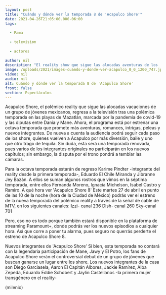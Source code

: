 ```yaml
---
layout: post
title: "Cuándo y dónde ver la temporada 8 de 'Acapulco Shore'"
date: 2021-04-26T21:05:00.000-06:00
tags:
  
  - Fama
  
  - television
  
  - actores
  
author: nil
description: "El reality show que sigue las alocadas aventuras de los 'shore' está de vuelta con una nueva temporada que promete más romances, fiesta y aventuras. "
image: /uploads/2021/images-cuando-y-donde-ver-acapulco_0_0_1200_747.jpg
video: nil
audio: nil
alt: Cuándo y dónde ver la temporada 8 de 'Acapulco Shore'
front: false
section: Espectáculos
---
```


Acapulco Shore, el polémico reality que sigue las alocadas vacaciones de un grupo de jóvenes mexicanos, regresa a la televisión tras una polémica temporada en las playas de Mazatlán, marcada por la pandemia de covid-19 y las diputas entre Dania y Mane. Ahora, el programa está por estrenar una octava temporada que promete más aventuras, romances, intrigas, peleas y nuevos integrantes. De nueva a cuenta la audiencia podrá seguir cada paso de los shore, quienes vuelven a Acapulco por más diversión, baile y uno que otro trago de tequila. Sin duda, esta será una temporada renovada, pues varios de los integrantes originales no participarán en los nuevos capítulos; sin embargo, la disputa por el trono pondrá a temblar las cámaras. 

Para la octava temporada estarán de regreso Karime Pindter -integrante del reality desde la primera temporada-, Eduardo El Chile Miranda y Jibranne Jey Bazán. A ellos se suman algunos rostros que vimos en la séptima temporada, entre ellos Fernanda Moreno, Ignacia Michelson, Isabel Castro y Ramiro.  A qué hora ver 'Acapulco Shore 8' Este martes 27 de abril en punto de las 10 de la noche (hora de la Ciudad de México) podrás ver el estreno de la nueva temporada del polémico reality a través de la señal de cable de MTV, en los siguientes canales:  Izzi- canal 236 Dish- canal 260 Sky-canal 701 

Pero, eso no es todo porque también estará disponible en la plataforma de streaming Paramount+, donde podrás ver los nuevos episodios a cualquier hora. Así que corre a poner tu alarma, pues seguro no querrás perderte el estreno de Acapulco Shore 8.   

Nuevos integrantes de 'Acapulco Shore' Si bien, esta temporada no contará con la legendaria participación de Mane, Jawy y El Potro, los fans de Acapulco Shore verán el controversial debut de un grupo de jóvenes que buscan ganarse un lugar entre los shore.  Los nuevos integrantes de la casa son Diego Garciasela, Aaron El Capitán Albores, Jackie Ramírez, Alba Zepeda, Eduardo Eddie  Schobert y Jaylin Castellanos -la primera mujer transgénero en el reality- 

(milenio)